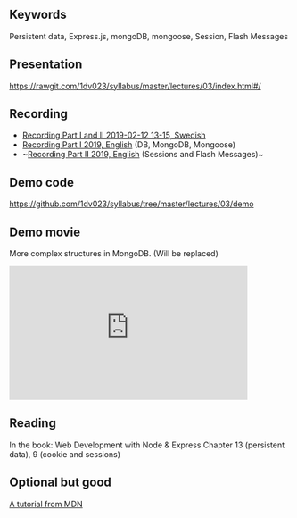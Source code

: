 ## Keywords

Persistent data, Express.js, mongoDB, mongoose, Session, Flash Messages

## Presentation
https://rawgit.com/1dv023/syllabus/master/lectures/03/index.html#/

## Recording
* [Recording Part I and II 2019-02-12 13-15, Swedish](https://youtu.be/gukFPoL8kiU?t=470)
* [Recording Part I 2019, English](https://youtu.be/kJutjHZCCLY) (DB, MongoDB, Mongoose)
* ~[Recording Part II 2019, English](#) (Sessions and Flash Messages)~

## Demo code
https://github.com/1dv023/syllabus/tree/master/lectures/03/demo

## Demo movie
More complex structures in MongoDB. (Will be replaced)
<iframe width="427" height="240" src="https://www.youtube.com/embed/BaOlzpTN_oI" frameborder="0" allowfullscreen></iframe>

## Reading

In the book: Web Development with Node & Express
Chapter 13 (persistent data), 9 (cookie and sessions)

## Optional but good

[A tutorial from MDN](https://developer.mozilla.org/en-US/docs/Learn/Server-side/Express_Nodejs)